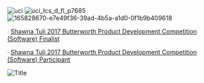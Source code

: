 ![uci](https://user-images.githubusercontent.com/19508013/192876961-a46d8526-01c0-4e1c-8ba3-05d067068a36.png)
![uci_Ics_d_fl_p7685](https://user-images.githubusercontent.com/19508013/165651074-294a90e7-d2b2-48c3-bf0a-29bf07f98bcc.png)
![165828670-e7e49f36-39ad-4b5a-a1d0-0f1b9b409618](https://user-images.githubusercontent.com/19508013/229362097-c009c365-d2d7-4f94-a164-4232b89cfbe6.png)

∙ [Shawna Tuli 2017 Butterworth Product Development Competition (Software) Finalist](https://www.ics.uci.edu/community/news/view_news?id=1151) 

∙ [Shawna Tuli 2017 Butterworth Product Development Competition (Software) Participant](https://bbcomp.tech.uci.edu/past/2017-participants-and-results/)

![Title](https://user-images.githubusercontent.com/19508013/126409740-07b8a95f-fcbd-4beb-8a62-0db1b067a06a.png)
